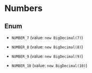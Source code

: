 
# Numbers

## Enum


* `NUMBER_7` (value: `new BigDecimal(7)`)

* `NUMBER_8` (value: `new BigDecimal(8)`)

* `NUMBER_9` (value: `new BigDecimal(9)`)

* `NUMBER_10` (value: `new BigDecimal(10)`)



